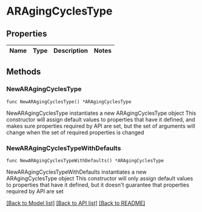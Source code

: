 # ARAgingCyclesType

## Properties

Name | Type | Description | Notes
------------ | ------------- | ------------- | -------------

## Methods

### NewARAgingCyclesType

`func NewARAgingCyclesType() *ARAgingCyclesType`

NewARAgingCyclesType instantiates a new ARAgingCyclesType object
This constructor will assign default values to properties that have it defined,
and makes sure properties required by API are set, but the set of arguments
will change when the set of required properties is changed

### NewARAgingCyclesTypeWithDefaults

`func NewARAgingCyclesTypeWithDefaults() *ARAgingCyclesType`

NewARAgingCyclesTypeWithDefaults instantiates a new ARAgingCyclesType object
This constructor will only assign default values to properties that have it defined,
but it doesn't guarantee that properties required by API are set


[[Back to Model list]](../README.md#documentation-for-models) [[Back to API list]](../README.md#documentation-for-api-endpoints) [[Back to README]](../README.md)


